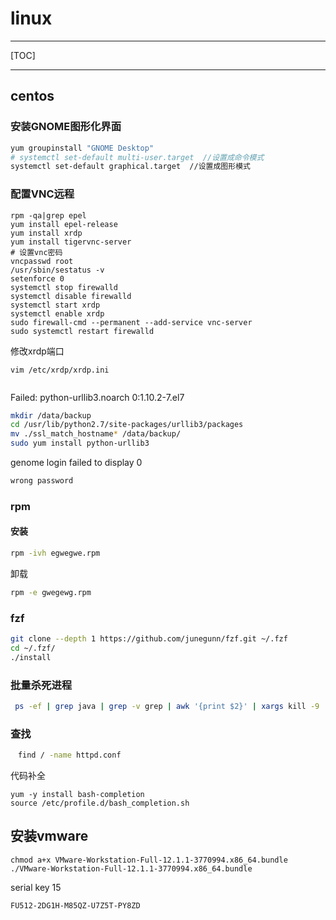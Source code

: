 # linux

------

[TOC]

------

## centos

### 安装GNOME图形化界面

```sh
yum groupinstall "GNOME Desktop"
# systemctl set-default multi-user.target  //设置成命令模式
systemctl set-default graphical.target  //设置成图形模式
```

### 配置VNC远程

```
rpm -qa|grep epel
yum install epel-release
yum install xrdp
yum install tigervnc-server
# 设置vnc密码
vncpasswd root
/usr/sbin/sestatus -v
setenforce 0
systemctl stop firewalld
systemctl disable firewalld
systemctl start xrdp
systemctl enable xrdp
sudo firewall-cmd --permanent --add-service vnc-server
sudo systemctl restart firewalld
```

修改xrdp端口

```
vim /etc/xrdp/xrdp.ini
```

```

```

Failed:
  python-urllib3.noarch 0:1.10.2-7.el7

```sh
mkdir /data/backup
cd /usr/lib/python2.7/site-packages/urllib3/packages
mv ./ssl_match_hostname* /data/backup/
sudo yum install python-urllib3 
```

genome login failed to display 0

```sh
wrong password
```

### rpm

#### 安装

```sh
rpm -ivh egwegwe.rpm
```

卸载

```sh
rpm -e gwegewg.rpm
```

### fzf

```sh
git clone --depth 1 https://github.com/junegunn/fzf.git ~/.fzf
cd ~/.fzf/
./install
```

### 批量杀死进程

```sh
 ps -ef | grep java | grep -v grep | awk '{print $2}' | xargs kill -9
```

### 查找

```sh
　find / -name httpd.conf

```

代码补全

```
yum -y install bash-completion
source /etc/profile.d/bash_completion.sh
```

## 安装vmware

```
chmod a+x VMware-Workstation-Full-12.1.1-3770994.x86_64.bundle
./VMware-Workstation-Full-12.1.1-3770994.x86_64.bundle
```

serial key 15

```
FU512-2DG1H-M85QZ-U7Z5T-PY8ZD
```

